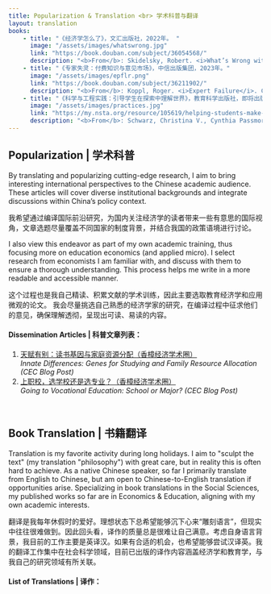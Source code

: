```yaml
---
title: Popularization & Translation <br> 学术科普与翻译
layout: translation
books:
    - title: "《经济学怎么了》，文汇出版社，2022年。 "
      image: "/assets/images/whatswrong.jpg"
      link: "https://book.douban.com/subject/36054568/"
      description: "<b>From</b>: Skidelsky, Robert. <i>What’s Wrong with Economics?</i>. Yale University Press, 2020."
    - title: "《专家失灵：付费知识与意见市场》，中信出版集团，2023年。"
      image: "/assets/images/epflr.png"
      link: "https://book.douban.com/subject/36211902/"
      description: "<b>From</b>: Koppl, Roger. <i>Expert Failure</i>. Cambridge University Press, 2018. <br> <b>Co-translator</b>: Haochi Chen | 与陈浩驰合译"
    - title: "《科学与工程实践：引导学生在探索中理解世界》，教育科学出版社，即将出版。"
      image: "/assets/images/practices.jpg"
      link: "https://my.nsta.org/resource/105619/helping-students-make-sense-of-the-world-using-next-generation-science-and-engine"
      description: "<b>From</b>: Schwarz, Christina V., Cynthia Passmore, and Brian J. Reiser. <i>Helping Students Make Sense of the World Using Next Generation Science and Engineering Practices</i>. NSTA Press, 2017. "
---
```



## Popularization | 学术科普

By translating and popularizing cutting-edge research, I aim to bring interesting international perspectives to the Chinese academic audience. These articles will cover diverse institutional backgrounds and integrate discussions within China’s policy context.

我希望通过编译国际前沿研究，为国内关注经济学的读者带来一些有意思的国际视角，文章选题尽量覆盖不同国家的制度背景，并结合我国的政策语境进行讨论。

I also view this endeavor as part of my own academic training, thus focusing more on education economics (and applied micro). I select research from economists I am familiar with, and discuss with them to ensure a thorough understanding. This process helps me write in a more readable and accessible manner.

这个过程也是我自己精读、积累文献的学术训练，因此主要选取教育经济学和应用微观的论文。 我会尽量挑选自己熟悉的经济学家的研究，在编译过程中征求他们的意见，确保理解透彻，呈现出可读、易读的内容。

#### <b>Dissemination Articles \| 科普文章列表：</b>
1. [天赋有别：读书基因与家庭资源分配（香樟经济学术圈）](https://mp.weixin.qq.com/s/ijOw-ZXSsPvzTyYE0YKSKg) 
<br><i> Innate Differences: Genes for Studying and Family Resource Allocation (CEC Blog Post) </i>
2. [上职校，选学校还是选专业？（香樟经济学术圈）](https://mp.weixin.qq.com/s/h49tsNgWx3D3M2D4P-f3Tg)
<br><i>Going to Vocational Education: School or Major? (CEC Blog Post)</i>

<br>

## Book Translation | 书籍翻译

Translation is my favorite activity during long holidays. I aim to "sculpt the text" (my translation "philosophy") with great care, but in reality this is often hard to achieve. As a native Chinese speaker, so far I primarily translate from English to Chinese, but am open to Chinese-to-English translation if opportunities arise. Specializing in book translations in the Social Sciences, my published works so far are in Economics & Education, aligning with my own academic interests.

翻译是我每年休假时的爱好。理想状态下总希望能够沉下心来“雕刻语言”，但现实中往往很难做到。因此回头看，译作的质量总是很难让自己满意。考虑自身语言背景，我目前的工作主要是英译汉。如果有合适的机会，也希望能够尝试汉译英。我的翻译工作集中在社会科学领域，目前已出版的译作内容涵盖经济学和教育学，与我自己的研究领域有所关联。

#### <b>List of Translations \| 译作：</b>

